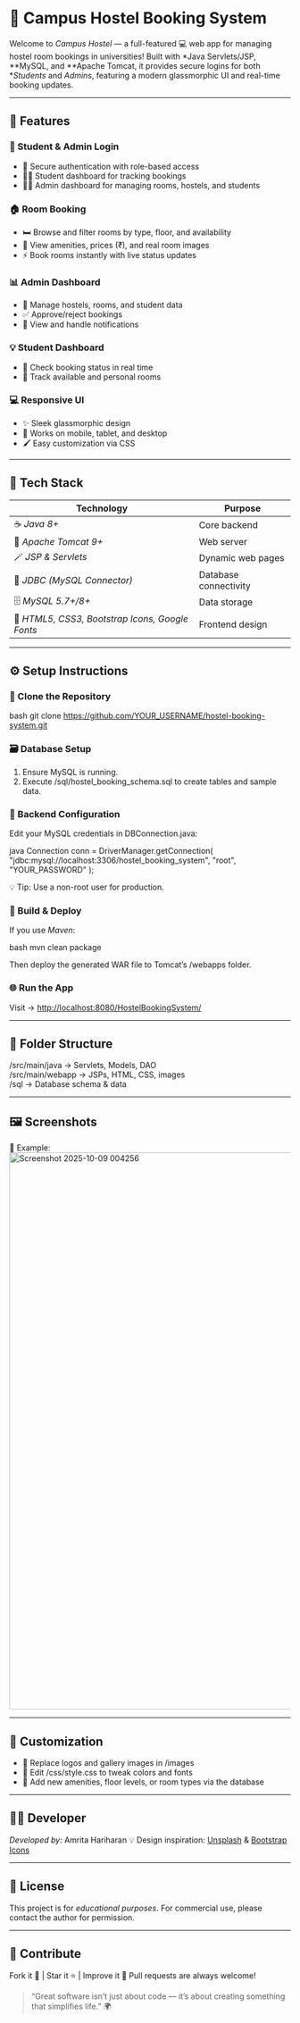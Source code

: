 # 🏫 Campus Hostel Booking System

Welcome to *Campus Hostel* — a full-featured 💻 web app for managing hostel room bookings in universities!
Built with *Java Servlets/JSP, **MySQL, and **Apache Tomcat, it provides secure logins for both **Students* and *Admins*, featuring a modern glassmorphic UI and real-time booking updates.

---

## 🌟 Features

### 👥 Student & Admin Login

* 🔐 Secure authentication with role-based access
* 🧑‍🎓 Student dashboard for tracking bookings
* 🧑‍💼 Admin dashboard for managing rooms, hostels, and students

### 🏠 Room Booking

* 🛏 Browse and filter rooms by type, floor, and availability
* 📸 View amenities, prices (₹), and real room images
* ⚡ Book rooms instantly with live status updates

### 📊 Admin Dashboard

* 🧩 Manage hostels, rooms, and student data
* ✅ Approve/reject bookings
* 🔔 View and handle notifications

### 💡 Student Dashboard

* 📅 Check booking status in real time
* 🏡 Track available and personal rooms

### 💻 Responsive UI

* ✨ Sleek glassmorphic design
* 📱 Works on mobile, tablet, and desktop
* 🖌 Easy customization via CSS

---

## 🧰 Tech Stack

| Technology                                        | Purpose               |
| ------------------------------------------------- | --------------------- |
| ☕ *Java 8+*                                     | Core backend          |
| 🧱 *Apache Tomcat 9+*                           | Web server            |
| 🪄 *JSP & Servlets*                             | Dynamic web pages     |
| 🔗 *JDBC (MySQL Connector)*                     | Database connectivity |
| 🗄 *MySQL 5.7+/8+*                             | Data storage          |
| 🎨 *HTML5, CSS3, Bootstrap Icons, Google Fonts* | Frontend design       |

---

## ⚙ Setup Instructions

### 🧭 Clone the Repository

bash
git clone https://github.com/YOUR_USERNAME/hostel-booking-system.git


### 🗃 Database Setup

1. Ensure MySQL is running.
2. Execute /sql/hostel_booking_schema.sql to create tables and sample data.

### 🔐 Backend Configuration

Edit your MySQL credentials in DBConnection.java:

java
Connection conn = DriverManager.getConnection(
    "jdbc:mysql://localhost:3306/hostel_booking_system",
    "root",
    "YOUR_PASSWORD"
);


💡 Tip: Use a non-root user for production.

### 🚀 Build & Deploy

If you use *Maven*:

bash
mvn clean package


Then deploy the generated WAR file to Tomcat’s /webapps folder.

### 🌐 Run the App

Visit → [http://localhost:8080/HostelBookingSystem/](http://localhost:8080/HostelBookingSystem/)

---

## 📁 Folder Structure


/src/main/java       -> Servlets, Models, DAO  
/src/main/webapp     -> JSPs, HTML, CSS, images  
/sql                 -> Database schema & data  


---

## 🖼 Screenshots


📸 Example:
<img width="1914" height="998" alt="Screenshot 2025-10-09 004256" src="https://github.com/user-attachments/assets/19de81b1-7e50-4d7d-9593-03ceff0f5d7c" />


---

## 🎨 Customization

* 🪪 Replace logos and gallery images in /images
* 🎨 Edit /css/style.css to tweak colors and fonts
* 🏢 Add new amenities, floor levels, or room types via the database

---

## 👩‍💻 Developer

*Developed by:* Amrita Hariharan
💡 Design inspiration: [Unsplash](https://unsplash.com) & [Bootstrap Icons](https://icons.getbootstrap.com)

---

## 📜 License

This project is for *educational purposes*.
For commercial use, please contact the author for permission.

---

## 🤝 Contribute

Fork it 🍴 | Star it ⭐ | Improve it 🚀
Pull requests are always welcome!

> “Great software isn’t just about code — it’s about creating something that simplifies life.” 🌍
